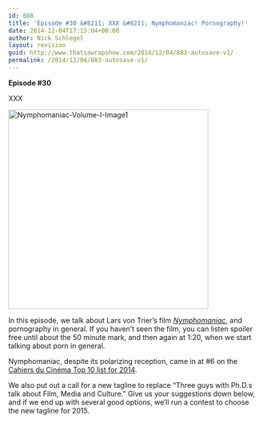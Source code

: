 ```yaml
---
id: 888
title: 'Episode #30 &#8211; XXX &#8211; Nymphomaniac! Pornography!'
date: 2014-12-04T17:15:04+00:00
author: Nick Schlegel
layout: revision
guid: http://www.thatsawrapshow.com/2014/12/04/883-autosave-v1/
permalink: /2014/12/04/883-autosave-v1/
---
```

**Episode #30**

XXX

<img class="aligncenter wp-image-884 size-full" src="http://www.thatsawrapshow.com/wp-content/uploads/2014/12/Nymphomaniac-Volume-I-Image1.jpg" alt="Nymphomaniac-Volume-I-Image1" width="400" height="400" srcset="http://www.thatsawrapshow.com/wp-content/uploads/2014/12/Nymphomaniac-Volume-I-Image1.jpg 400w, http://www.thatsawrapshow.com/wp-content/uploads/2014/12/Nymphomaniac-Volume-I-Image1-150x150.jpg 150w, http://www.thatsawrapshow.com/wp-content/uploads/2014/12/Nymphomaniac-Volume-I-Image1-300x300.jpg 300w" sizes="(max-width: 400px) 100vw, 400px" /> 

In this episode, we talk about Lars von Trier&#8217;s film <a href="http://thedissolve.com/reviews/622-nymphomaniac-volume-i/?_r=true" target="_blank"><em>Nymphomaniac</em></a>, and pornography in general. If you haven&#8217;t seen the film, you can listen spoiler free until about the 50 minute mark, and then again at 1:20, when we start talking about porn in general.

Nymphomaniac, despite its polarizing reception, came in at #6 on the <a href="http://blogs.indiewire.com/theplaylist/bruno-dumonts-mini-series-lil-quinquin-tops-cahiers-du-cinemas-top-10-films-of-2014-20141129" target="_blank">Cahiers du Cinéma Top 10 list for 2014</a>.

We also put out a call for a new tagline to replace &#8220;Three guys with Ph.D.s talk about Film, Media and Culture.&#8221; Give us your suggestions down below, and if we end up with several good options, we&#8217;ll run a contest to choose the new tagline for 2015.